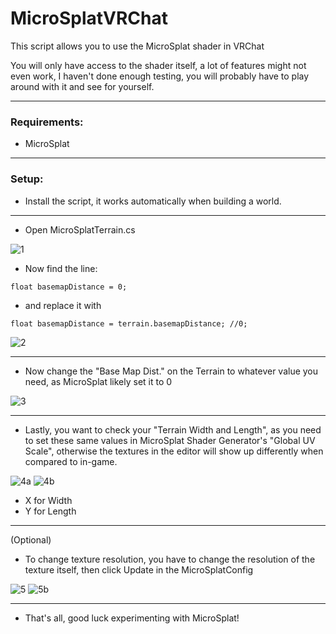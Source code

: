 # MicroSplatVRChat
This script allows you to use the MicroSplat shader in VRChat

You will only have access to the shader itself, a lot of features might not even work, I haven't done enough testing, you will probably have to play around with it and see for yourself.

---

### Requirements:
- MicroSplat

---

### Setup:

- Install the script, it works automatically when building a world.

---

- Open MicroSplatTerrain.cs

![1](https://github.com/TealDealMeal/MicroSplatVRChat/assets/97361953/8ee55024-ae89-4b3d-bb7e-f16e1d6c38d1)

- Now find the line:

```float basemapDistance = 0;```

- and replace it with

```float basemapDistance = terrain.basemapDistance; //0;```

![2](https://github.com/TealDealMeal/MicroSplatVRChat/assets/97361953/3c9aede3-5e3c-45ef-a442-20f54b5ecfdb)

---

- Now change the "Base Map Dist." on the Terrain to whatever value you need, as MicroSplat likely set it to 0

![3](https://github.com/TealDealMeal/MicroSplatVRChat/assets/97361953/69f363b2-ce0b-4c60-81fb-785f036f7d76)

---

- Lastly, you want to check your "Terrain Width and Length", as you need to set these same values in MicroSplat Shader Generator's "Global UV Scale", otherwise the textures in the editor will show up differently when compared to in-game.

![4a](https://github.com/TealDealMeal/MicroSplatVRChat/assets/97361953/f3d47d52-39e0-4ab1-9715-6aad39d0b762)
![4b](https://github.com/TealDealMeal/MicroSplatVRChat/assets/97361953/d04392c6-ec5b-4917-af08-c3e7a02d91fc)

- X for Width
- Y for Length

---

(Optional)

- To change texture resolution, you have to change the resolution of the texture itself, then click Update in the MicroSplatConfig

![5](https://github.com/TealDealMeal/MicroSplatVRChat/assets/97361953/9e60428e-176e-491a-a3ab-dedbdacee593)
![5b](https://github.com/TealDealMeal/MicroSplatVRChat/assets/97361953/9b21030f-6294-4cfd-a314-f3e84b429230)

---

- That's all, good luck experimenting with MicroSplat!
